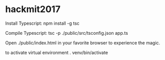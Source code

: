 # hackmit2017

Install Typescript:
npm install -g tsc

Compile Typescript:
tsc -p ./public/src/tsconfig.json app.ts

Open ./public/index.html in your favorite browser to experience the magic.

to activate virtual environment
. venv/bin/activate
